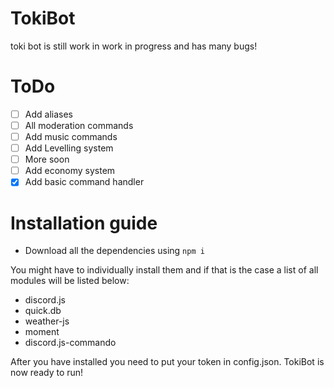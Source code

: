 # TokiBot

toki bot is still work in work in progress and has many bugs!

# ToDo

- [ ] Add aliases
- [ ] All moderation commands
- [ ] Add music commands
- [ ] Add Levelling system
- [ ] More soon
- [ ] Add economy system
- [x] Add basic command handler

# Installation guide

- Download all the dependencies using ```npm i``` 

You might have to individually install them and if that is the case a list of all modules will be listed below:

- discord.js
- quick.db
- weather-js
- moment
- discord.js-commando

After you have installed you need to put your token in config.json.
TokiBot is now ready to run!
